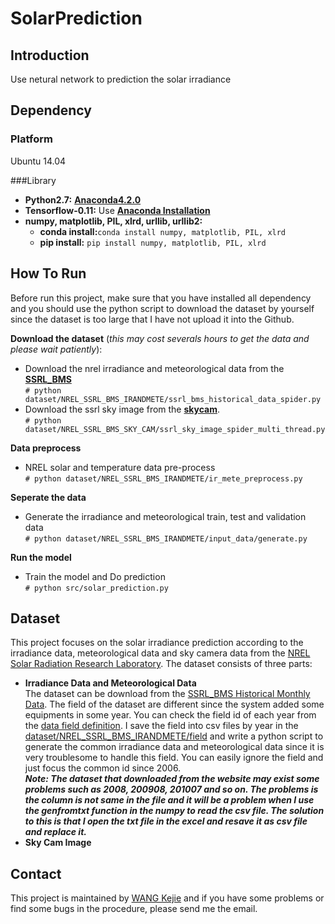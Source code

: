 # SolarPrediction

## Introduction
Use netural network to prediction the solar irradiance

## Dependency

### Platform
Ubuntu 14.04

###Library

- **Python2.7:** [**Anaconda4.2.0**](https://www.continuum.io/downloads)
- **Tensorflow-0.11:** Use [**Anaconda Installation**](https://www.tensorflow.org/versions/r0.11/get_started/os_setup.html#anaconda-installation)
- **numpy, matplotlib, PIL, xlrd, urllib, urllib2:**
	- **conda install:**`conda install numpy, matplotlib, PIL, xlrd`
	- **pip install:** `pip install numpy, matplotlib, PIL, xlrd`

## How To Run
Before run this project, make sure that you have installed all dependency and you should use the python script to download the dataset by yourself since the dataset is too large that I have not upload it into the Github.

**Download the dataset** (*this may cost severals hours to get the data and please wait patiently*):
- Download the nrel irradiance and meteorological data from the [**SSRL_BMS**](https://www.nrel.gov/midc/srrl_bms/)  
`# python dataset/NREL_SSRL_BMS_IRANDMETE/ssrl_bms_historical_data_spider.py`
- Download the ssrl sky image from the [**skycam**](https://www.nrel.gov/midc/skycam).  
`# python dataset/NREL_SSRL_BMS_SKY_CAM/ssrl_sky_image_spider_multi_thread.py`

**Data preprocess**
- NREL solar and temperature data pre-process  
    `# python dataset/NREL_SSRL_BMS_IRANDMETE/ir_mete_preprocess.py`

**Seperate the data**
- Generate the irradiance and meteorological train, test and validation data  
	`# python dataset/NREL_SSRL_BMS_IRANDMETE/input_data/generate.py`

**Run the model**
- Train the model and Do prediction  
	`# python src/solar_prediction.py`


## Dataset
This project focuses on the solar irradiance prediction according to the irradiance data, meteorological data and sky camera data from the [NREL Solar Radiation Research Laboratory](https://www.nrel.gov/midc/srrl_bms/).
The dataset consists of three parts:
- **Irradiance Data and Meteorological Data**  
The dataset can be download from the [SSRL_BMS Historical Monthly Data](https://www.nrel.gov/midc/srrl_bms/historical/). The field of the dataset are different since the system added some equipments in some year. You can check the field id of each year from the [data field definition](https://www.nrel.gov/midc/srrl_bms/historical/qa_fd.html). I save the field into csv files by year in the [dataset/NREL_SSRL_BMS_IRANDMETE/field](https://github.com/JackWang822/SolarPrediction/tree/master/dataset/NREL_SSRL_BMS_IRANDMETE/field) and write a python script to generate the common irradiance data and meteorological data since it is very  troublesome to handle this field. You can easily ignore the field and just focus the common id since 2006.  
***Note: The dataset that downloaded from the website may exist some problems such as 2008, 200908, 201007 and so on. The problems is the column is not same in the file and it will be a problem when I use the genfromtxt function in the numpy to read the csv file. The solution to this is that I open the txt file in the excel and resave it as csv file and replace it.***
- **Sky Cam Image**  

## Contact
This project is maintained by [WANG Kejie](wang_kejie@foxmail.com) and if you have some problems or find some bugs in the procedure, please send me the email.
